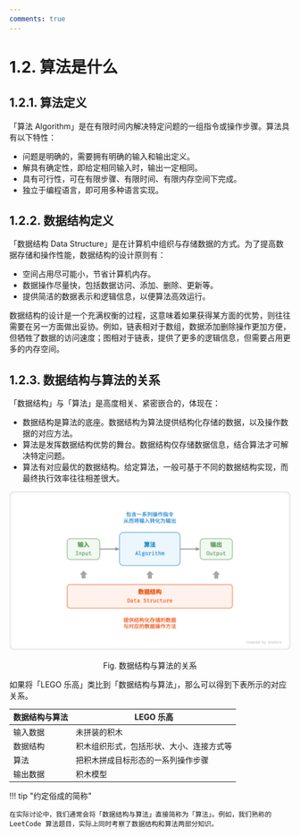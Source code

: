 ```yaml
---
comments: true
---
```


# 1.2. 算法是什么

## 1.2.1. 算法定义

「算法 Algorithm」是在有限时间内解决特定问题的一组指令或操作步骤。算法具有以下特性：

- 问题是明确的，需要拥有明确的输入和输出定义。
- 解具有确定性，即给定相同输入时，输出一定相同。
- 具有可行性，可在有限步骤、有限时间、有限内存空间下完成。
- 独立于编程语言，即可用多种语言实现。

## 1.2.2. 数据结构定义

「数据结构 Data Structure」是在计算机中组织与存储数据的方式。为了提高数据存储和操作性能，数据结构的设计原则有：

- 空间占用尽可能小，节省计算机内存。
- 数据操作尽量快，包括数据访问、添加、删除、更新等。
- 提供简洁的数据表示和逻辑信息，以便算法高效运行。

数据结构的设计是一个充满权衡的过程，这意味着如果获得某方面的优势，则往往需要在另一方面做出妥协。例如，链表相对于数组，数据添加删除操作更加方便，但牺牲了数据的访问速度；图相对于链表，提供了更多的逻辑信息，但需要占用更多的内存空间。

## 1.2.3. 数据结构与算法的关系

「数据结构」与「算法」是高度相关、紧密嵌合的，体现在：

- 数据结构是算法的底座。数据结构为算法提供结构化存储的数据，以及操作数据的对应方法。
- 算法是发挥数据结构优势的舞台。数据结构仅存储数据信息，结合算法才可解决特定问题。
- 算法有对应最优的数据结构。给定算法，一般可基于不同的数据结构实现，而最终执行效率往往相差很大。

![relationship_between_data_structure_and_algorithm](what_is_dsa.assets/relationship_between_data_structure_and_algorithm.png)

<p align="center"> Fig. 数据结构与算法的关系 </p>

如果将「LEGO 乐高」类比到「数据结构与算法」，那么可以得到下表所示的对应关系。

<div class="center-table" markdown>

| 数据结构与算法 | LEGO 乐高                                |
| -------------- | ---------------------------------------- |
| 输入数据       | 未拼装的积木                             |
| 数据结构       | 积木组织形式，包括形状、大小、连接方式等 |
| 算法           | 把积木拼成目标形态的一系列操作步骤       |
| 输出数据       | 积木模型                                 |

</div>

!!! tip "约定俗成的简称"

    在实际讨论中，我们通常会将「数据结构与算法」直接简称为「算法」。例如，我们熟称的 LeetCode 算法题目，实际上同时考察了数据结构和算法两部分知识。
